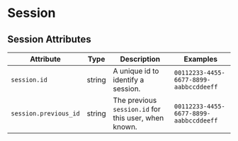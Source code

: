 <!--- Hugo front matter used to generate the website version of this page:
--->

# Session

## Session Attributes

<!-- semconv registry.session(omit_requirement_level) -->
| Attribute  | Type | Description  | Examples  |
|---|---|---|---|
| `session.id` | string | A unique id to identify a session. | `00112233-4455-6677-8899-aabbccddeeff` |
| `session.previous_id` | string | The previous `session.id` for this user, when known. | `00112233-4455-6677-8899-aabbccddeeff` |
<!-- endsemconv -->
